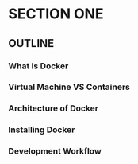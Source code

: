 # SECTION ONE
## OUTLINE
### What Is Docker
### Virtual Machine VS Containers
### Architecture of Docker
### Installing Docker
### Development Workflow